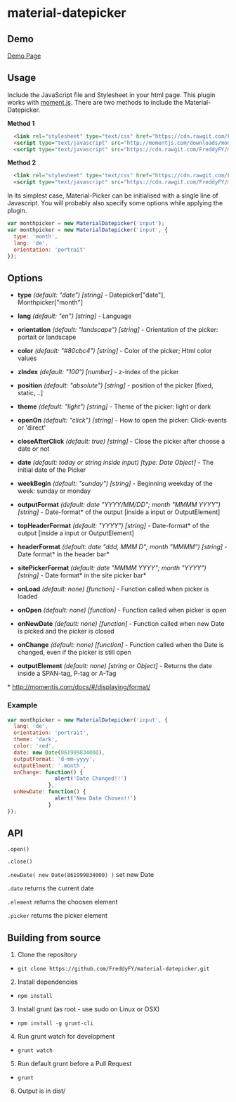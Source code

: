 # material-datepicker

## Demo
[Demo Page](http://freddyfy.github.io/material-datepicker/)

## Usage

Include the JavaScript file and Stylesheet in your html page.
This plugin works with [moment.js](http://momentjs.com/).
There are two methods to include the Material-Datepicker.

**Method 1**
```html
  <link rel="stylesheet" type="text/css" href="https://cdn.rawgit.com/FreddyFY/material-datepicker/master/dist/material-datepicker.css">
  <script type="text/javascript" src="http://momentjs.com/downloads/moment-with-locales.min.js"></script>
  <script type="text/javascript" src="https://cdn.rawgit.com/FreddyFY/material-datepicker/master/dist/material-datepicker.min.js"></script>
```

**Method 2**
```html
  <link rel="stylesheet" type="text/css" href="https://cdn.rawgit.com/FreddyFY/material-datepicker/master/dist/material-datepicker.css">
  <script type="text/javascript" src="https://cdn.rawgit.com/FreddyFY/material-datepicker/master/dist/material-datepicker-with-moment-js.min.js"></script>

```


In its simplest case, Material-Picker can be initialised with a single line of Javascript.
You will probably also specify some options while applying the plugin.

```js
var monthpicker = new MaterialDatepicker('input');
var monthpicker = new MaterialDatepicker('input', {
  type: 'month',
  lang: 'de',
  orientation: 'portrait'
});
```

## Options

* **type** *(default: "date")* *[string]* - Datepicker["date"], Monthpicker["month"]
* **lang** *(default: "en")* *[string]* - Language
* **orientation** *(default: "landscape")* *[string]* - Orientation of the picker: portait or landscape
* **color** *(default: "#80cbc4")* *[string]* - Color of the picker; Html color values
* **zIndex** *(default: "100")* *[number]* - z-index of the picker 
* **position** *(default: "absolute")* *[string]* - position of the picker [fixed, static, ..] 
* **theme** *(default: "light")* *[string]* - Theme of the picker: light or dark
* **openOn** *(default: "click")* *[string]* - How to open the picker: Click-events or 'direct'
* **closeAfterClick** *(default: true)* *[string]* - Close the picker after choose a date or not

* **date** *(default: today or string inside input)* *[type: Date Object]* - The initial date of the Picker
* **weekBegin** *(default: "sunday")* *[string]* - Beginning weekday of the week: sunday or monday
* **outputFormat** *(default: date "YYYY/MM/DD"; month "MMMM YYYY")* *[string]* - Date-format&#42; of the output [inside a input or OutputElement]
* **topHeaderFormat** *(default: "YYYY")* *[string]* - Date-format&#42; of the output [inside a input or OutputElement]
* **headerFormat** *(default: date "ddd, MMM D"; month "MMMM")* *[string]* - Date format&#42; in the header bar&#42;
* **sitePickerFormat** *(default: date "MMMM YYYY"; month "YYYY")* *[string]* - Date format&#42; in the site picker bar&#42;

* **onLoad** *(default: none)* *[function]* - Function called when picker is loaded
* **onOpen** *(default: none)* *[function]* - Function called when picker is open
* **onNewDate** *(default: none)* *[function]* - Function called when new Date is picked and the picker is closed
* **onChange** *(default: none)* *[function]* - Function called when the Date is changed, even if the picker is still open
* **outputElement** *(default: none)* *[string or Object]* - Returns the date inside a SPAN-tag, P-tag or A-Tag


&#42; http://momentjs.com/docs/#/displaying/format/


### Example
```js
var monthpicker = new MaterialDatepicker('input', {
  lang: 'de',
  orientation: 'portrait',
  theme: 'dark',
  color: 'red',
  date: new Date(861999834000),
  outputFormat: 'd-mm-yyyy',
  outputElment: '.month',
  onChange: function() {
               alert('Date Changed!!')
             },
  onNewDate: function() {
               alert('New Date Chosen!!')
             }
});
```

## API

`.open()`

`.close()`

`.newDate( new Date(861999834000) )` set new Date

`.date` returns the current date

`.element` returns the choosen element

`.picker` returns the picker element


## Building from source

1. Clone the repository
 - `git clone https://github.com/FreddyFY/material-datepicker.git`
2. Install dependencies
 - `npm install`
3. Install grunt (as root - use sudo on Linux or OSX)
 - `npm install -g grunt-cli`
4. Run grunt watch for development
 - `grunt watch`
5. Run default grunt before a Pull Request
 - `grunt`
6. Output is in dist/
